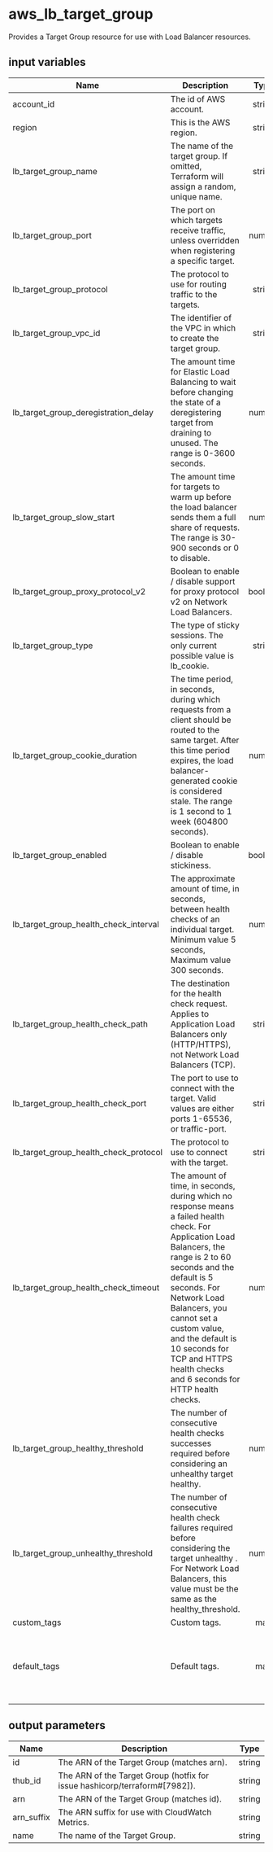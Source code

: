 # aws_lb_target_group

Provides a Target Group resource for use with Load Balancer resources.

## input variables

| Name | Description | Type | Default | Required |
|------|-------------|:----:|:-----:|:-----:|
|account_id|The id of AWS account.|string||Yes|
|region|This is the AWS region.|string|us-east-1|Yes|
|lb_target_group_name|The name of the target group. If omitted, Terraform will assign a random, unique name.|string|{{name}}|No|
|lb_target_group_port|The port on which targets receive traffic, unless overridden when registering a specific target.|number|80|No|
|lb_target_group_protocol|The protocol to use for routing traffic to the targets.|string|HTTP|No|
|lb_target_group_vpc_id|The identifier of the VPC in which to create the target group.|string||Yes|
|lb_target_group_deregistration_delay|The amount time for Elastic Load Balancing to wait before changing the state of a deregistering target from draining to unused. The range is 0-3600 seconds.|number|300|No|
|lb_target_group_slow_start|The amount time for targets to warm up before the load balancer sends them a full share of requests. The range is 30-900 seconds or 0 to disable.|number|0|No|
|lb_target_group_proxy_protocol_v2|Boolean to enable / disable support for proxy protocol v2 on Network Load Balancers.|boolean|false|No|
|lb_target_group_type|The type of sticky sessions. The only current possible value is lb_cookie.|string|lb_cookie|No|
|lb_target_group_cookie_duration|The time period, in seconds, during which requests from a client should be routed to the same target. After this time period expires, the load balancer-generated cookie is considered stale. The range is 1 second to 1 week (604800 seconds).|number|86400|No|
|lb_target_group_enabled|Boolean to enable / disable stickiness.|boolean|true|No|
|lb_target_group_health_check_interval|The approximate amount of time, in seconds, between health checks of an individual target. Minimum value 5 seconds, Maximum value 300 seconds.|numebr|30|No|
|lb_target_group_health_check_path|The destination for the health check request. Applies to Application Load Balancers only (HTTP/HTTPS), not Network Load Balancers (TCP).|string||Yes|
|lb_target_group_health_check_port|The port to use to connect with the target. Valid values are either ports 1-65536, or traffic-port. |string|80|No|
|lb_target_group_health_check_protocol|The protocol to use to connect with the target.|string|HTTP|No|
|lb_target_group_health_check_timeout|The amount of time, in seconds, during which no response means a failed health check. For Application Load Balancers, the range is 2 to 60 seconds and the default is 5 seconds. For Network Load Balancers, you cannot set a custom value, and the default is 10 seconds for TCP and HTTPS health checks and 6 seconds for HTTP health checks.|number|6|No|
|lb_target_group_healthy_threshold|The number of consecutive health checks successes required before considering an unhealthy target healthy.|number|3|No|
|lb_target_group_unhealthy_threshold|The number of consecutive health check failures required before considering the target unhealthy . For Network Load Balancers, this value must be the same as the healthy_threshold.|number|3|No|
|custom_tags|Custom tags.|map||No|
|default_tags|Default tags.|map|{"ThubName"= "{{ name }}","ThubCode"= "{{ code }}","ThubEnv"= "default","Description" = "Managed by TerraHub"}|No|

## output parameters

| Name | Description | Type |
|------|-------------|:----:|
|id|The ARN of the Target Group (matches arn).|string|
|thub_id|The ARN of the Target Group (hotfix for issue hashicorp/terraform#[7982]).|string|
|arn|The ARN of the Target Group (matches id).|string|
|arn_suffix|The ARN suffix for use with CloudWatch Metrics.|string|
|name|The name of the Target Group.|string|
